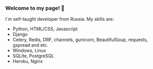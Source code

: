 ### Welcome to my page! 👋
I`m self-taught developer from Russia. My skills are:

- Python, HTML/CSS, Javascript
- Django
- Celery, Redis, DRF, channels, gunicorn, BeautifulSoup, requests, gspread and etc.
- Windows, Linux
- SQLite, PostgreSQL 
- Heroku, Nginx

<!--
**sobbaka/sobbaka** is a ✨ _special_ ✨ repository because its `README.md` (this file) appears on your GitHub profile.

Here are some ideas to get you started:

- 🔭 I’m currently working on ...
- 🌱 I’m currently learning ...
- 👯 I’m looking to collaborate on ...
- 🤔 I’m looking for help with ...
- 💬 Ask me about ...
- 📫 How to reach me: ...
- 😄 Pronouns: ...
- ⚡ Fun fact: ...
-->
